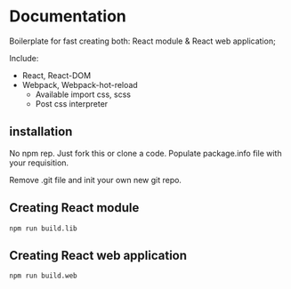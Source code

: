 # Documentation

Boilerplate for fast creating both: React module & React web application;

Include:

* React, React-DOM
* Webpack, Webpack-hot-reload
    * Available import css, scss
    * Post css interpreter


## installation

No npm rep. Just fork this or clone a code. Populate package.info file with your requisition.

Remove .git file and init your own new git repo.

## Creating React module

```
npm run build.lib
```

## Creating React web application

```
npm run build.web
```

